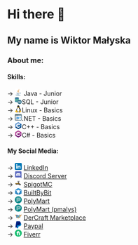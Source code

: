 # Hi there 👋
## My name is Wiktor Małyska
### About me:
#### Skills:
→ <img src="icons/java.png" alt="java" width="16" height="16"> Java - Junior\
→ <img src="icons/sql.png" alt="sql" width="16" height="16">SQL - Junior\
→ <img src="icons/linux.png" alt="linux" width="16" height="16">Linux - Basics\
→ <img src="icons/.net.png" alt=".net" width="16" height="16">.NET - Basics\
→ <img src="icons/c++.png" alt="c++" width="16" height="16">C++ - Basics\
→ <img src="icons/c.png" alt="c#" width="16" height="16">C# - Basics

#### My Social Media:
→ <img src="icons/linkedin.png" alt="linkedin" width="16" height="16"> [LinkedIn](https://www.linkedin.com/in/wiktor-ma%C5%82yska-a88b31244/?locale=en_US)\
→ <img src="icons/discord.png" alt="discord" width="16" height="16"> [Discord Server](https://discord.gg/Y9BbesGwXa)\
→ <img src="icons/spigot.png" alt="spigot" width="16" height="16"> [SpigotMC](https://www.spigotmc.org/members/pmalysyt.621204/)\
→ <img src="icons/builtbybit.png" alt="builtbybit" width="16" height="16"> [BuiltByBit](https://builtbybit.com/members/pmalys.358246/)\
→ <img src="icons/polymart.png" alt="polymart" width="16" height="16"> [PolyMart](https://polymart.org/team/bettermobs.96)\
→ <img src="icons/polymart.png" alt="polymart" width="16" height="16"> [PolyMart (pmalys)](https://polymart.org/user/pmalys.11416)\
→ <img src="icons/dmc.png" alt="dmc" width="16" height="16"> [DerCraft Marketplace](https://hosting.dercraft.net/marketplace/vendor/pmalys)\
→ <img src="icons/paypal.png" alt="paypal" width="16" height="16"> [Paypal](https://www.paypal.com/donate/?hosted_button_id=CG3K6T7R5TZL4)\
→ <img src="icons/fiverr.png" alt="fiverr" width="16" height="16"> [Fiverr](https://www.fiverr.com/pmalys?source=gig_page)

